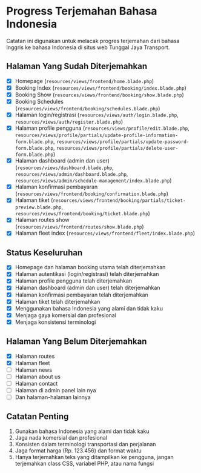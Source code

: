 # Progress Terjemahan Bahasa Indonesia

Catatan ini digunakan untuk melacak progres terjemahan dari bahasa Inggris ke bahasa Indonesia di situs web Tunggal Jaya Transport.

## Halaman Yang Sudah Diterjemahkan

-   [x] Homepage (`resources/views/frontend/home.blade.php`)
-   [x] Booking Index (`resources/views/frontend/booking/index.blade.php`)
-   [x] Booking Show (`resources/views/frontend/booking/show.blade.php`)
-   [x] Booking Schedules (`resources/views/frontend/booking/schedules.blade.php`)
-   [x] Halaman login/registrasi (`resources/views/auth/login.blade.php`, `resources/views/auth/register.blade.php`)
-   [x] Halaman profile pengguna (`resources/views/profile/edit.blade.php`, `resources/views/profile/partials/update-profile-information-form.blade.php`, `resources/views/profile/partials/update-password-form.blade.php`, `resources/views/profile/partials/delete-user-form.blade.php`)
-   [x] Halaman dashboard (admin dan user) (`resources/views/dashboard.blade.php`, `resources/views/admin/dashboard.blade.php`, `resources/views/admin/schedule-management/index.blade.php`)
-   [x] Halaman konfirmasi pembayaran (`resources/views/frontend/booking/confirmation.blade.php`)
-   [x] Halaman tiket (`resources/views/frontend/booking/partials/ticket-preview.blade.php`, `resources/views/frontend/booking/ticket.blade.php`)
-   [x] Halaman routes show (`resources/views/frontend/routes/show.blade.php`)
-   [x] Halaman fleet index (`resources/views/frontend/fleet/index.blade.php`)

## Status Keseluruhan

-   [x] Homepage dan halaman booking utama telah diterjemahkan
-   [x] Halaman autentikasi (login/registrasi) telah diterjemahkan
-   [x] Halaman profile pengguna telah diterjemahkan
-   [x] Halaman dashboard (admin dan user) telah diterjemahkan
-   [x] Halaman konfirmasi pembayaran telah diterjemahkan
-   [x] Halaman tiket telah diterjemahkan
-   [x] Menggunakan bahasa Indonesia yang alami dan tidak kaku
-   [x] Menjaga gaya komersial dan profesional
-   [x] Menjaga konsistensi terminologi

## Halaman Yang Belum Diterjemahkan

-   [x] Halaman routes
-   [x] Halaman fleet
-   [ ] Halaman news
-   [ ] Halaman about us
-   [ ] Halaman contact
-   [ ] Halaman di admin panel lain nya
-   [ ] Dan halaman-halaman lainnya

## Catatan Penting

1. Gunakan bahasa Indonesia yang alami dan tidak kaku
2. Jaga nada komersial dan profesional
3. Konsisten dalam terminologi transportasi dan perjalanan
4. Jaga format harga (Rp. 123.456) dan format waktu
5. Hanya terjemahkan teks yang ditampilkan ke pengguna, jangan terjemahkan class CSS, variabel PHP, atau nama fungsi
